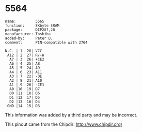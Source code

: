 5564
====

    name:         5565
    function:     8Kbyte SRAM
    package:      DIP28?,28
    manufacturer: Toshiba
    added-by:     Peter D.
    comment:      PIN-compatible with 2764

    N.C. | 1  28| VCC
     A12 | 2  27| R/-W
      A7 | 3  26| +CE2
      A6 | 4  25| A8
      A5 | 5  24| A9
      A4 | 6  23| A11
      A3 | 7  22| -OE
      A2 | 8  21| A10
      A1 | 9  20| -CE1
      A0 |10  19| D7
      D0 |11  18| D6
      D1 |12  17| D5
      D2 |13  16| D4
     GND |14  15| D3

This information was added by a third party and may be incorrect.

This pinout came from the Chipdir:
http://www.chipdir.org/
